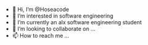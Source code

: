 - 👋 Hi, I’m @Hoseacode
- 👀 I’m interested in software engineering 
- 🌱 I’m currently an alx software engineering student
- 💞️ I’m looking to collaborate on ...
- 📫 How to reach me ...

<!---
Hoseacode/Hoseacode is a ✨ special ✨ repository because its `README.md` (this file) appears on your GitHub profile.
You can click the Preview link to take a look at your changes.
--->
